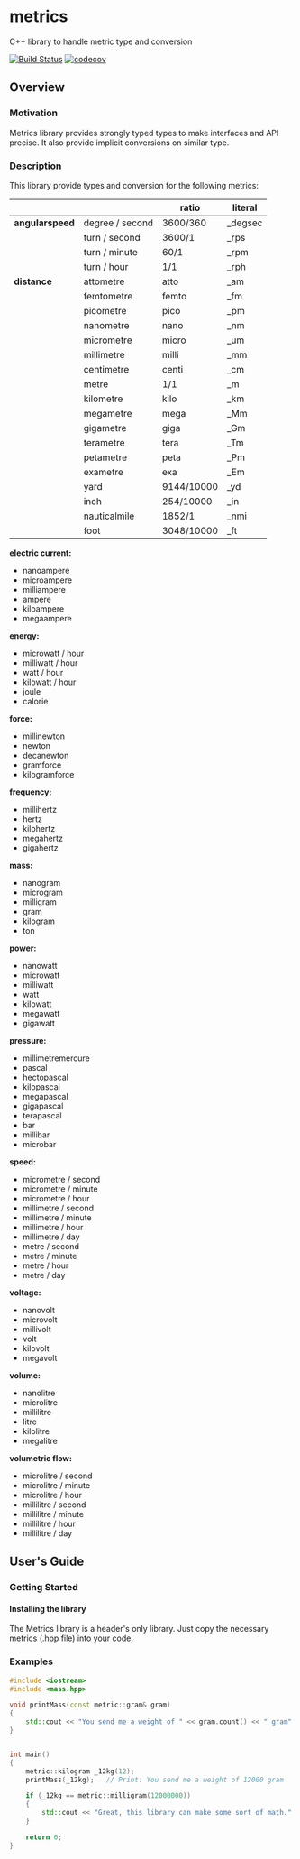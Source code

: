 # metrics
C++ library to handle metric type and conversion

[![Build Status](https://travis-ci.org/xtofpic/metrics.svg?branch=master)](https://travis-ci.org/xtofpic/metrics)
[![codecov](https://codecov.io/gh/xtofpic/metrics/branch/master/graph/badge.svg)](https://codecov.io/gh/xtofpic/metrics)


## Overview

### Motivation

Metrics library provides strongly typed types to make interfaces and API precise.
It also provide implicit conversions on similar type.


### Description

This library provide types and conversion for the following metrics:


| | | ratio| literal   
|-|-|-|- 
| **angularspeed** | degree / second | 3600/360 | _degsec  
| | turn / second | 3600/1 | _rps  
| | turn / minute | 60/1 | _rpm  
| | turn / hour | 1/1 | _rph  
| **distance** | attometre | atto | _am
| | femtometre | femto | _fm
| | picometre | pico | _pm
| | nanometre | nano | _nm
| | micrometre | micro | _um
| | millimetre | milli | _mm
| | centimetre | centi | _cm
| | metre | 1/1 | _m
| | kilometre | kilo | _km
| | megametre | mega | _Mm
| | gigametre | giga | _Gm
| | terametre | tera | _Tm
| | petametre | peta | _Pm
| | exametre | exa | _Em
| | yard | 9144/10000 | _yd
| | inch | 254/10000 | _in
| | nauticalmile | 1852/1 | _nmi
| | foot | 3048/10000 | _ft





**electric current:**
* nanoampere
* microampere
* milliampere
* ampere
* kiloampere
* megaampere

**energy:**
* microwatt / hour
* milliwatt / hour
* watt / hour
* kilowatt / hour
* joule
* calorie

**force:**
* millinewton
* newton
* decanewton
* gramforce
* kilogramforce

**frequency:**
* millihertz
* hertz
* kilohertz
* megahertz
* gigahertz

**mass:**
* nanogram
* microgram
* milligram
* gram
* kilogram
* ton

**power:**
* nanowatt
* microwatt
* milliwatt
* watt
* kilowatt
* megawatt
* gigawatt

**pressure:**
* millimetremercure
* pascal
* hectopascal
* kilopascal
* megapascal
* gigapascal
* terapascal
* bar
* millibar
* microbar

**speed:**
* micrometre / second
* micrometre / minute
* micrometre / hour
* millimetre / second
* millimetre / minute
* millimetre / hour
* millimetre / day
* metre / second
* metre / minute
* metre / hour
* metre / day

**voltage:**
* nanovolt
* microvolt
* millivolt
* volt
* kilovolt
* megavolt

**volume:**
* nanolitre
* microlitre
* millilitre
* litre
* kilolitre
* megalitre

**volumetric flow:**
* microlitre / second
* microlitre / minute
* microlitre / hour
* millilitre / second
* millilitre / minute
* millilitre / hour
* millilitre / day


## User's Guide

### Getting Started

#### Installing the library

The Metrics library is a header's only library. Just copy the necessary metrics (.hpp file) into your code.


### Examples


```c++
#include <iostream>
#include <mass.hpp>

void printMass(const metric::gram& gram)
{
	std::cout << "You send me a weight of " << gram.count() << " gram" << std::endl;
}


int main()
{
	metric::kilogram _12kg(12);
	printMass(_12kg);	// Print: You send me a weight of 12000 gram

	if (_12kg == metric::milligram(12000000))
	{
		std::cout << "Great, this library can make some sort of math." << std::endl;
	}

	return 0;
}
```




